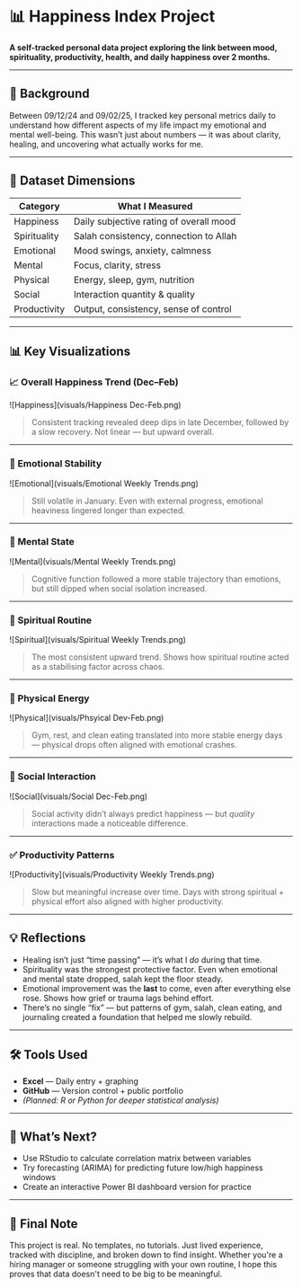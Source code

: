 # 📊 Happiness Index Project

**A self-tracked personal data project exploring the link between mood, spirituality, productivity, health, and daily happiness over 2 months.**

---

## 🧠 Background

Between 09/12/24 and 09/02/25, I tracked key personal metrics daily to understand how different aspects of my life impact my emotional and mental well-being. This wasn’t just about numbers — it was about clarity, healing, and uncovering what actually works for me.

---

## 📁 Dataset Dimensions

| Category       | What I Measured                            |
|----------------|---------------------------------------------|
| Happiness      | Daily subjective rating of overall mood     |
| Spirituality   | Salah consistency, connection to Allah      |
| Emotional      | Mood swings, anxiety, calmness              |
| Mental         | Focus, clarity, stress                      |
| Physical       | Energy, sleep, gym, nutrition               |
| Social         | Interaction quantity & quality              |
| Productivity   | Output, consistency, sense of control       |

---

## 📊 Key Visualizations

### 📈 Overall Happiness Trend (Dec–Feb)
![Happiness](visuals/Happiness Dec-Feb.png)

> Consistent tracking revealed deep dips in late December, followed by a slow recovery. Not linear — but upward overall.

---

### 🧠 Emotional Stability
![Emotional](visuals/Emotional Weekly Trends.png)

> Still volatile in January. Even with external progress, emotional heaviness lingered longer than expected.

---

### 🧠 Mental State
![Mental](visuals/Mental Weekly Trends.png)

> Cognitive function followed a more stable trajectory than emotions, but still dipped when social isolation increased.

---

### 🕋 Spiritual Routine
![Spiritual](visuals/Spiritual Weekly Trends.png)

> The most consistent upward trend. Shows how spiritual routine acted as a stabilising factor across chaos.

---

### 💪 Physical Energy
![Physical](visuals/Phsyical Dev-Feb.png)

> Gym, rest, and clean eating translated into more stable energy days — physical drops often aligned with emotional crashes.

---

### 🧍 Social Interaction
![Social](visuals/Social Dec-Feb.png)

> Social activity didn’t always predict happiness — but *quality* interactions made a noticeable difference.

---

### ✅ Productivity Patterns
![Productivity](visuals/Productivity Weekly Trends.png)

> Slow but meaningful increase over time. Days with strong spiritual + physical effort also aligned with higher productivity.

---

## 💡 Reflections

- Healing isn’t just “time passing” — it’s what I *do* during that time.
- Spirituality was the strongest protective factor. Even when emotional and mental state dropped, salah kept the floor steady.
- Emotional improvement was the **last** to come, even after everything else rose. Shows how grief or trauma lags behind effort.
- There’s no single “fix” — but patterns of gym, salah, clean eating, and journaling created a foundation that helped me slowly rebuild.

---

## 🛠️ Tools Used

- **Excel** — Daily entry + graphing
- **GitHub** — Version control + public portfolio
- *(Planned: R or Python for deeper statistical analysis)*

---

## 🚀 What’s Next?

- Use RStudio to calculate correlation matrix between variables
- Try forecasting (ARIMA) for predicting future low/high happiness windows
- Create an interactive Power BI dashboard version for practice

---

## 🙏 Final Note

This project is real. No templates, no tutorials. Just lived experience, tracked with discipline, and broken down to find insight. Whether you're a hiring manager or someone struggling with your own routine, I hope this proves that data doesn't need to be big to be meaningful.

